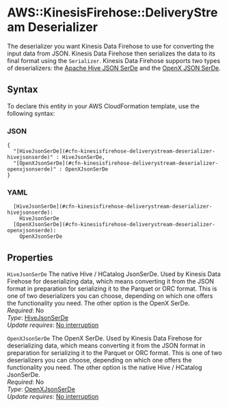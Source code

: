 # AWS::KinesisFirehose::DeliveryStream Deserializer<a name="aws-properties-kinesisfirehose-deliverystream-deserializer"></a>

The deserializer you want Kinesis Data Firehose to use for converting the input data from JSON\. Kinesis Data Firehose then serializes the data to its final format using the `Serializer`\. Kinesis Data Firehose supports two types of deserializers: the [Apache Hive JSON SerDe](https://cwiki.apache.org/confluence/display/Hive/LanguageManual+DDL#LanguageManualDDL-JSON) and the [OpenX JSON SerDe](https://github.com/rcongiu/Hive-JSON-Serde)\.

## Syntax<a name="aws-properties-kinesisfirehose-deliverystream-deserializer-syntax"></a>

To declare this entity in your AWS CloudFormation template, use the following syntax:

### JSON<a name="aws-properties-kinesisfirehose-deliverystream-deserializer-syntax.json"></a>

```
{
  "[HiveJsonSerDe](#cfn-kinesisfirehose-deliverystream-deserializer-hivejsonserde)" : HiveJsonSerDe,
  "[OpenXJsonSerDe](#cfn-kinesisfirehose-deliverystream-deserializer-openxjsonserde)" : OpenXJsonSerDe
}
```

### YAML<a name="aws-properties-kinesisfirehose-deliverystream-deserializer-syntax.yaml"></a>

```
  [HiveJsonSerDe](#cfn-kinesisfirehose-deliverystream-deserializer-hivejsonserde): 
    HiveJsonSerDe
  [OpenXJsonSerDe](#cfn-kinesisfirehose-deliverystream-deserializer-openxjsonserde): 
    OpenXJsonSerDe
```

## Properties<a name="aws-properties-kinesisfirehose-deliverystream-deserializer-properties"></a>

`HiveJsonSerDe`  <a name="cfn-kinesisfirehose-deliverystream-deserializer-hivejsonserde"></a>
The native Hive / HCatalog JsonSerDe\. Used by Kinesis Data Firehose for deserializing data, which means converting it from the JSON format in preparation for serializing it to the Parquet or ORC format\. This is one of two deserializers you can choose, depending on which one offers the functionality you need\. The other option is the OpenX SerDe\.  
*Required*: No  
*Type*: [HiveJsonSerDe](aws-properties-kinesisfirehose-deliverystream-hivejsonserde.md)  
*Update requires*: [No interruption](https://docs.aws.amazon.com/AWSCloudFormation/latest/UserGuide/using-cfn-updating-stacks-update-behaviors.html#update-no-interrupt)

`OpenXJsonSerDe`  <a name="cfn-kinesisfirehose-deliverystream-deserializer-openxjsonserde"></a>
The OpenX SerDe\. Used by Kinesis Data Firehose for deserializing data, which means converting it from the JSON format in preparation for serializing it to the Parquet or ORC format\. This is one of two deserializers you can choose, depending on which one offers the functionality you need\. The other option is the native Hive / HCatalog JsonSerDe\.  
*Required*: No  
*Type*: [OpenXJsonSerDe](aws-properties-kinesisfirehose-deliverystream-openxjsonserde.md)  
*Update requires*: [No interruption](https://docs.aws.amazon.com/AWSCloudFormation/latest/UserGuide/using-cfn-updating-stacks-update-behaviors.html#update-no-interrupt)
